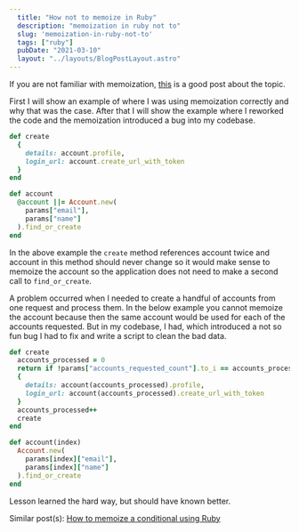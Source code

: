 ```yaml
---
  title: "How not to memoize in Ruby"
  description: "memoization in ruby not to"
  slug: 'memoization-in-ruby-not-to'
  tags: ["ruby"]
  pubDate: "2021-03-10"
  layout: "../layouts/BlogPostLayout.astro"
---
```


If you are not familiar with memoization, [this](https://www.justinweiss.com/articles/4-simple-memoization-patterns-in-ruby-and-one-gem/) is a good post about the topic.

First I will show an example of where I was using memoization correctly and why that was the case. After that I will show the example where I reworked the code and the memoization introduced a bug into my codebase.

```ruby
def create
  {
    details: account.profile,
    login_url: account.create_url_with_token
  }
end

def account
  @account ||= Account.new(
    params["email"],
    params["name"]
  ).find_or_create
end
```

In the above example the `create` method references account twice and account in this method should never change so it would make sense to memoize the account so the application does not need to make a second call to `find_or_create`.

A problem occurred when I needed to create a handful of accounts from one request and process them. In the below example you cannot memoize the account because then the same account would be used for each of the accounts requested. But in my codebase, I had, which introduced a not so fun bug I had to fix and write a script to clean the bad data.

```ruby
def create
  accounts_processed = 0
  return if !params["accounts_requested_count"].to_i == accounts_processed
  {
    details: account(accounts_processed).profile,
    login_url: account(accounts_processed).create_url_with_token
  }
  accounts_processed++
  create
end

def account(index)
  Account.new(
    params[index]["email"],
    params[index]["name"]
  ).find_or_create
end
```

Lesson learned the hard way, but should have known better.

Similar post(s):
[How to memoize a conditional using Ruby](https://tinytechtuts.com/2021-memoizing-conditionals-in-ruby/)

